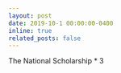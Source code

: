 ```yaml
---
layout: post
date: 2019-10-1 00:00:00-0400
inline: true
related_posts: false
---
```

The National Scholarship * 3
